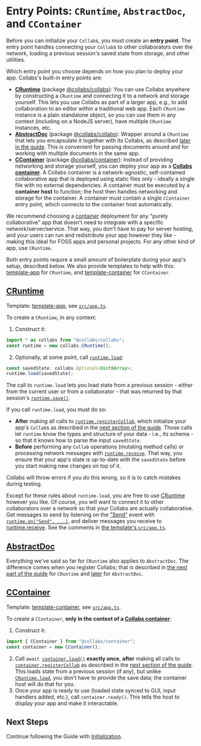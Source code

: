 # Entry Points: `CRuntime`, `AbstractDoc`, and `CContainer`

Before you can initialize your `Collab`s, you must create an **entry point**. The entry point handles connecting your `Collab`s to other collaborators over the network, loading a previous session's saved state from storage, and other utilities.

Which entry point you choose depends on how you plan to deploy your app. Collabs's built-in entry points are:

- [**CRuntime**](../api/collabs/classes/CRuntime.html) (package [@collabs/collabs](https://www.npmjs.com/package/@collabs/collabs)): You can use Collabs anywhere by constructing a `CRuntime` and connecting it to a network and storage yourself. This lets you use Collabs as part of a larger app, e.g., to add collaboration to an editor within a traditional web app. Each `CRuntime` instance is a plain standalone object, so you can use them in any context (including on a NodeJS server), have multiple `CRuntime` instances, etc.
- [**AbstractDoc**](../api/collabs/classes/AbstractDoc.html) (package [@collabs/collabs](https://www.npmjs.com/package/@collabs/collabs)): Wrapper around a `CRuntime` that lets you encapsulate it together with its Collabs, as described [later in the guide](./data_modeling.html#abstractdoc). This is convenient for passing documents around and for working with multiple documents in the same app.
- [**CContainer**](../api/container/classes/CContainer.html) (package [@collabs/container](https://www.npmjs.com/package/@collabs/container)): Instead of providing networking and storage yourself, you can deploy your app as a [**Collabs container**](./containers.html). A Collabs container is a network-agnostic, self-contained collaborative app that is deployed using static files only - ideally a single file with no external dependencies. A container must be executed by a **container host** to function; the host then handles networking and storage for the container. A container must contain a single `CContainer` entry point, which connects to the container host automatically.

We recommend choosing a [container](./containers.html) deployment for any "purely collaborative" app that doesn't need to integrate with a specific network/server/service. That way, you don't have to pay for server hosting, and your users can run and redistribute your app however they like - making this ideal for FOSS apps and personal projects. For any other kind of app, use `CRuntime`.

Both entry points require a small amount of boilerplate during your app's setup, described below. We also provide templates to help with this: [template-app](https://github.com/composablesys/collabs/tree/master/template-app) for `CRuntime`, and [template-container](https://github.com/composablesys/collabs/tree/master/template-container) for `CContainer`.

## [CRuntime](../api/collabs/classes/CRuntime.html)

Template: [template-app](https://github.com/composablesys/collabs/tree/master/template-app), see [`src/app.ts`](https://github.com/composablesys/collabs/blob/master/template-app/src/app.ts).

To create a `CRuntime`, in any context:

1. Construct it:

```ts
import * as collabs from "@collabs/collabs";
const runtime = new collabs.CRuntime();
```

2. Optionally, at some point, call [`runtime.load`](../api/collabs/classes/CRuntime.html#load):

```ts
const savedState: collabs.Optional<Uint8Array>;
runtime.load(savedState);
```

The call to `runtime.load` lets you load state from a previous session - either from the current user or from a collaborator - that was returned by that session's [`runtime.save()`](../api/collabs/classes/CRuntime.html#save).

If you call `runtime.load`, you must do so:

- **After** making all calls to [`runtime.registerCollab`](../api/collabs/classes/CRuntime.html#registerCollab), which initialize your app's `Collab`s as described in the [next section of the guide](./initialization.html). Those calls let `runtime` know the types and structure of your data - i.e., its schema - so that it knows how to parse the input `savedState`.
- **Before** performing any `Collab` operations (mutating method calls) or processing network messages with [`runtime.receive`](../api/collabs/classes/CRuntime.html#receive). That way, you ensure that your app's state is up-to-date with the `savedState` before you start making new changes on top of it.

Collabs will throw errors if you do this wrong, so it is to catch mistakes during testing.

Except for these rules about `runtime.load`, you are free to use [CRuntime](../api/collabs/classes/CRuntime.html) however you like. Of course, you will want to connect it to other collaborators over a network so that your Collabs are actually collaborative. Get messages to send by listening on the ["Send"](../api/collabs/interfaces/RuntimeEventsRecord.html#Send) event with [`runtime.on("Send", ...)`](../api/collabs/classes/CRuntime.html#on), and deliver messages you receive to [runtime.receive](../api/collabs/classes/CRuntime.html#receive). See the comments in [the template's `src/app.ts`](https://github.com/composablesys/collabs/blob/master/template-app/src/app.ts).

## [AbstractDoc](../api/collabs/classes/AbstractDoc.html)

<!-- TODO: Template: [template-app](https://github.com/composablesys/collabs/tree/master/template-app), see [`src/app.ts`](https://github.com/composablesys/collabs/blob/master/template-app/src/app.ts). -->

Everything we've said so far for `CRuntime` also applies to `AbstractDoc`. The difference comes when you register Collabs; that is described in [the next part of the guide](./initialization.html) for `CRuntime` and [later](./data_modeling.html#abstractdoc) for `AbstractDoc`.

## [CContainer](../api/container/classes/CContainer.html)

Template: [template-container](https://github.com/composablesys/collabs/tree/master/template-container), see [`src/app.ts`](https://github.com/composablesys/collabs/blob/master/template-container/src/app.ts).

To create a `CContainer`, **only in the context of a [Collabs container](./containers.html)**:

1. Construct it:

```ts
import { CContainer } from "@collabs/container";
const container = new CContainer();
```

2. Call `await `[`container.load()`](../api/container/CContainer#load) **exactly once**, **after** making all calls to [`container.registerCollab`](../api/collabs/classes/CRuntime.html#registerCollab) as described in the [next section of the guide](./initialization.html). This loads state from a previous session (if any), but unlike [`CRuntime.load`](../api/collabs/classes/CRuntime.html#load), you don't have to provide the save data; the container host will do that for you.
3. Once your app is ready to use (loaded state synced to GUI, input handlers added, etc.), call `container.ready()`. This tells the host to display your app and make it interactable.

## Next Steps

Continue following the Guide with [Initialization](./initialization.html).
